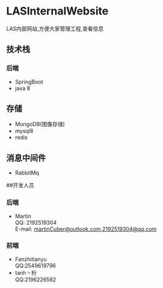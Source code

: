 # LASInternalWebsite
LAS内部网站,方便大家管理工程,查看信息
## 技术栈
### 后端
- SpringBoot
- java 8
## 存储
- MongoDB(图像存储)
- mysql8
- redis
## 消息中间件
- RabbitMq

##开发人员
### 后端
- Martin \
  QQ: 2192519304 \
  E-mail: martinCuber@outlook.com,2192519304@qq.com
### 前端
- Fanzhitianyu \
  QQ:2549619796
- tanh丶桁 \
  QQ:2196226582


